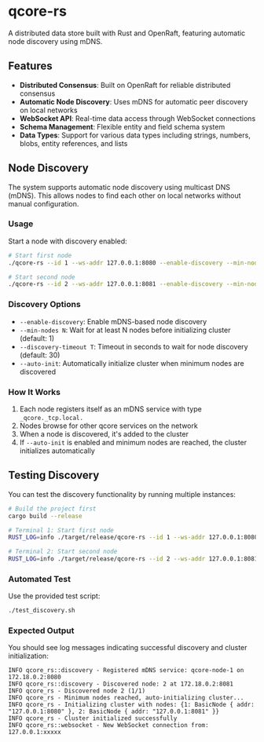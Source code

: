 # qcore-rs

A distributed data store built with Rust and OpenRaft, featuring automatic node discovery using mDNS.

## Features

- **Distributed Consensus**: Built on OpenRaft for reliable distributed consensus
- **Automatic Node Discovery**: Uses mDNS for automatic peer discovery on local networks
- **WebSocket API**: Real-time data access through WebSocket connections
- **Schema Management**: Flexible entity and field schema system
- **Data Types**: Support for various data types including strings, numbers, blobs, entity references, and lists

## Node Discovery

The system supports automatic node discovery using multicast DNS (mDNS). This allows nodes to find each other on local networks without manual configuration.

### Usage

Start a node with discovery enabled:

```bash
# Start first node
./qcore-rs --id 1 --ws-addr 127.0.0.1:8080 --enable-discovery --min-nodes 2 --auto-init

# Start second node  
./qcore-rs --id 2 --ws-addr 127.0.0.1:8081 --enable-discovery --min-nodes 2 --auto-init
```

### Discovery Options

- `--enable-discovery`: Enable mDNS-based node discovery
- `--min-nodes N`: Wait for at least N nodes before initializing cluster (default: 1)
- `--discovery-timeout T`: Timeout in seconds to wait for node discovery (default: 30)
- `--auto-init`: Automatically initialize cluster when minimum nodes are discovered

### How It Works

1. Each node registers itself as an mDNS service with type `_qcore._tcp.local.`
2. Nodes browse for other qcore services on the network
3. When a node is discovered, it's added to the cluster
4. If `--auto-init` is enabled and minimum nodes are reached, the cluster initializes automatically

## Testing Discovery

You can test the discovery functionality by running multiple instances:

```bash
# Build the project first
cargo build --release

# Terminal 1: Start first node
RUST_LOG=info ./target/release/qcore-rs --id 1 --ws-addr 127.0.0.1:8080 --config-file schemas.yaml --enable-discovery --min-nodes 1 --auto-init

# Terminal 2: Start second node  
RUST_LOG=info ./target/release/qcore-rs --id 2 --ws-addr 127.0.0.1:8081 --config-file schemas.yaml --enable-discovery --min-nodes 1 --auto-init
```

### Automated Test

Use the provided test script:

```bash
./test_discovery.sh
```

### Expected Output

You should see log messages indicating successful discovery and cluster initialization:

```
INFO qcore_rs::discovery - Registered mDNS service: qcore-node-1 on 172.18.0.2:8080
INFO qcore_rs::discovery - Discovered node: 2 at 172.18.0.2:8081
INFO qcore_rs - Discovered node 2 (1/1)
INFO qcore_rs - Minimum nodes reached, auto-initializing cluster...
INFO qcore_rs - Initializing cluster with nodes: {1: BasicNode { addr: "127.0.0.1:8080" }, 2: BasicNode { addr: "127.0.0.1:8081" }}
INFO qcore_rs - Cluster initialized successfully
INFO qcore_rs::websocket - New WebSocket connection from: 127.0.0.1:xxxxx
```